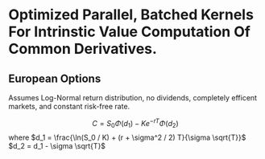 # Optimized Parallel, Batched Kernels For Intrinstic Value Computation Of Common Derivatives.

## European Options
Assumes Log-Normal return distribution, no dividends, completely efficent markets, and constant risk-free rate.

$$C = S_0 \Phi(d_1) - K e^{-rT} \Phi(d_2)$$
where
$d_1 = \frac{\ln(S_0 / K) + (r + \sigma^2 / 2) T}{\sigma \sqrt{T}}$
$d_2 = d_1 - \sigma \sqrt{T}$

